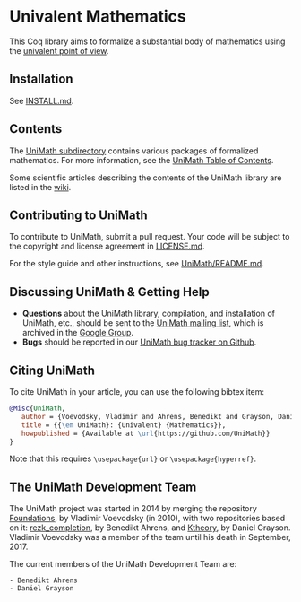 Univalent Mathematics
=====================

This Coq library aims to formalize a substantial body of mathematics using the
[univalent point of view](https://en.wikipedia.org/wiki/Univalent_foundations).

Installation
------------

See
[INSTALL.md](https://github.com/UniMath/UniMath/blob/master/INSTALL.md).

Contents
--------

The [UniMath subdirectory](UniMath/) contains various packages of formalized
mathematics. For more information, see the [UniMath Table of Contents](UniMath/CONTENTS.md).

Some scientific articles describing the contents of the UniMath library are listed in the 
[wiki](https://github.com/UniMath/UniMath/wiki/Documentation:-Articles-describing-UniMath).

Contributing to UniMath
-----------------------

To contribute to UniMath, submit a pull request.  Your code will be subject to the 
copyright and license agreement in [LICENSE.md](LICENSE.md).

For the style guide and other instructions, see [UniMath/README.md](UniMath/README.md).

Discussing UniMath & Getting Help
---------------------------------

- **Questions** about the UniMath library, compilation, and installation of UniMath, etc.,
should be sent to the [UniMath mailing list](mailto:univalent-mathematics@googlegroups.com), which is archived in the 
[Google Group](https://groups.google.com/forum/#!forum/univalent-mathematics).
- **Bugs** should be reported in our [UniMath bug tracker on Github](https://github.com/UniMath/UniMath/issues).


Citing UniMath
--------------

To cite UniMath in your article, you can use the following bibtex item:
```bibtex
@Misc{UniMath,
   author = {Voevodsky, Vladimir and Ahrens, Benedikt and Grayson, Daniel and others},
   title = {{\em UniMath}: {Univalent} {Mathematics}},
   howpublished = {Available at \url{https://github.com/UniMath}}
}
```
Note that this requires ```\usepackage{url}``` or ```\usepackage{hyperref}```.


The UniMath Development Team
----------------------------

The UniMath project was started in 2014 by merging the repository
[Foundations](https://github.com/UniMath/Foundations), by Vladimir Voevodsky
(in 2010), with two repositories based on it:
[rezk_completion](https://github.com/benediktahrens/rezk_completion), by
Benedikt Ahrens, and [Ktheory](https://github.com/DanGrayson/Ktheory), by
Daniel Grayson.  Vladimir Voevodsky was a member of the team until his death in
September, 2017.

The current members of the UniMath Development Team are:

	- Benedikt Ahrens
	- Daniel Grayson
